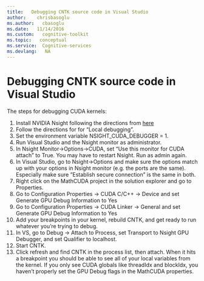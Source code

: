 ```yaml
---
title:   Debugging CNTK source code in Visual Studio
author:    chrisbasoglu
ms.author:   cbasoglu
ms.date:   11/14/2016
ms.custom:   cognitive-toolkit
ms.topic:   conceptual
ms.service:  Cognitive-services
ms.devlang:   NA
---
```


# Debugging CNTK source code in Visual Studio

The steps for debugging CUDA kernels:

1. Install NVIDIA Nsight following the directions from [here](http://docs.nvidia.com/gameworks/index.html#developertools/desktop/nsight/install_debug_monitor.htm%3FTocPath%3DDeveloper%2520Tools%7CDesktop%2520Developer%2520Tools%7CNVIDIA%2520Nsight%2520Visual%2520Studio%2520Edition%7CNVIDIA%2520Nsight%2520Visual%2520Studio%2520Edition%25205.2%7CInstallation%2520and%2520Setup%2520Essentials%7C_____2)
1. Follow the directions for for “Local debugging”.
1. Set the environment variable NSIGHT_CUDA_DEBUGGER = 1.
1. Run Visual Studio and the Nsight monitor as administrator.
1. In Nsight Monitor->Options->CUDA, set “Use this monitor for CUDA attach” to True. You may have to restart Nsight. Run as admin again.
1. In Visual Studio, go to Nsight->Options and make sure the options match up with your options in Nsight monitor (e.g. the ports are the same). Especially make sure ”Establish secure connection” is the same in both.
1. Right click on the MathCUDA project in the solution explorer and go to Properties.
1. Go to Configuration Properties -> CUDA C/C++ -> Device and set Generate GPU Debug Information to Yes
1. Go to Configuration Properties -> CUDA Linker -> General and set Generate GPU Debug Information to Yes
1. Add your breakpoints in your kernel, rebuild CNTK, and get ready to run whatever you’re trying to debug.
1. In VS, go to Debug -> Attach to Process, set Transport to Nsight GPU Debugger, and set Qualifier to localhost.
1. Start CNTK.
1. Click refresh and find CNTK in the process list, then attach. When it hits a breakpoint you should be able to see all of your local variables from the kernel. If you only see CUDA globals like threadIdx and blockIdx, you haven’t properly set the GPU Debug flags in the MathCUDA properties.
